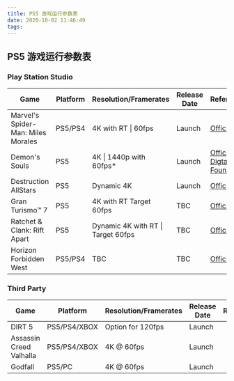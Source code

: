 ```yaml
---
title: PS5 游戏运行参数表
date: 2020-10-02 11:46:49
tags:
---
```


## PS5 游戏运行参数表

### Play Station Studio

| Game                               | Platform | Resolution/Framerates              | Release Date | Reference                                                                                                                                                                                                       |
| ---------------------------------- | -------- | ---------------------------------- | ------------ | --------------------------------------------------------------------------------------------------------------------------------------------------------------------------------------------------------------- |
| Marvel's Spider-Man: Miles Morales | PS5/PS4  | 4K with RT \| 60fps                | Launch       | [Official](https://www.playstation.com/games/marvels-spider-man-miles-morales/)                                                                                                                                 |
| Demon's Souls                      | PS5      | 4K \| 1440p with 60fps\*           | Launch       | [Official](https://www.playstation.com/en-us/games/demons-souls/) [Digtal Foundry](https://www.digitalfoundry.net/2020-09-27-demons-souls-remake-gameplay-trailer-tech-breakdown-first-ps5-frame-rate-analysis) |
| Destruction AllStars               | PS5      | Dynamic 4K                         | Launch       | [Official](https://www.playstation.com/games/marvels-spider-man-miles-morales/)                                                                                                                                 |
| Gran Turismo™ 7                    | PS5      | 4K with RT Target 60fps            | TBC          | [Official](https://www.playstation.com/en-us/games/gran-turismo-7/)                                                                                                                                             |
| Ratchet & Clank: Rift Apart        | PS5      | Dynamic 4K with RT \| Target 60fps | TBC          | [Official](https://www.playstation.com/en-us/games/ratchet-and-clank-rift-apart/)                                                                                                                               |
| Horizon Forbidden West             | PS5/PS4  | TBC                                | TBC          | [Official](https://www.playstation.com/en-us/games/horizon-forbidden-west/)                                                                                                                                     |

### Third Party

| Game                    | Platform     | Resolution/Framerates | Release Date | Reference |
| ----------------------- | ------------ | --------------------- | ------------ | --------- |
| DIRT 5                  | PS5/PS4/XBOX | Option for 120fps     | Launch       |           |
| Assassin Creed Valhalla | PS5/PS4/XBOX | 4K @ 60fps            | Launch       |           |
| Godfall                 | PS5/PC       | 4K @ 60fps            | Launch       |           |
